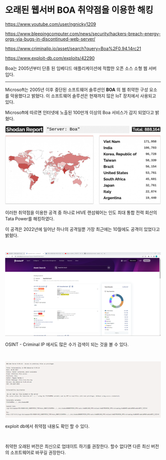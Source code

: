 # 오래된 웹서버 BOA 취약점을 이용한 해킹

https://www.youtube.com/user/ngnicky1209

https://www.bleepingcomputer.com/news/security/hackers-breach-energy-orgs-via-bugs-in-discontinued-web-server/

https://www.criminalip.io/asset/search?query=Boa%2F0.94.14rc21

https://www.exploit-db.com/exploits/42290

Boa는 2005년부터 단종 된 임베디드 애플리케이션에 적합한 오픈 소스 소형 웹 서버 입다.

---

Microsoft는 2005년 이후 중단된 소프트웨어 솔루션인 **BOA** 의 웹 취약한 구성 요소를 악용했다고 밝혔다. 이 소프트웨어 솔루션은 현재까지 많은 IoT 장치에서 사용되고 있다.

Microsoft에 따르면 인터넷에 노출된 100만개 이상의 Boa 서비스가 감지 되었다고 밝혔다.

![](../img/Internet_exposed_Boa_servers.webp)

이러한 취약점을 이용한 공격 중 하나로 HIVE 랜섬웨어는 인도 최대 통합 전력 회산의 Tata Power를 해킹하였다.

이 공격은 2022년에 일어난 하나의 공격일뿐 가장 최근에는 10월에도 공격이 있었다고 밝혔다.

<br>

![](../img/boa%20-%20criminal%20ip.png)

OSINT - Criminal IP 에서도 많은 수가 검색이 되는 것을 볼 수 있다.

<br>

![](../img/boa%20-%20exploit%20db.png)

exploit db에서 취약점 내용도 확인 할 수 있다.

<br>

취약한 오래된 버전은 최신으로 업데이트 하기를 권장한다.
할수 없다면 다른 최신 버전의 소프트웨어로 바꾸길 권장한다.